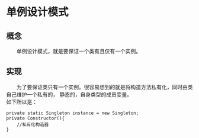 # 单例设计模式

## 概念
&emsp;&emsp;单例设计模式，就是要保证一个类有且仅有一个实例。

## 实现
&emsp;&emsp;为了要保证类只有一个实例。很容易想到的就是将构造方法私有化，同时由类自己维护一个私有的， 静态的，自身类型的成员变量。 <br>
如下所以是：
``` 
private static Singleton instance = new Singleton;
private Constructor(){
	//私有化构造器
}
```
